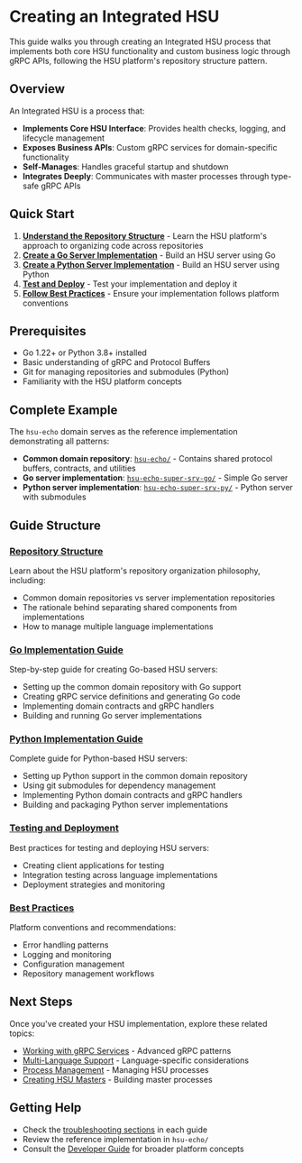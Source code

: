 # Creating an Integrated HSU

This guide walks you through creating an Integrated HSU process that implements both core HSU functionality and custom business logic through gRPC APIs, following the HSU platform's repository structure pattern.

## Overview

An Integrated HSU is a process that:
- **Implements Core HSU Interface**: Provides health checks, logging, and lifecycle management
- **Exposes Business APIs**: Custom gRPC services for domain-specific functionality
- **Self-Manages**: Handles graceful startup and shutdown
- **Integrates Deeply**: Communicates with master processes through type-safe gRPC APIs

## Quick Start

1. **[Understand the Repository Structure](HSU_REPOSITORY_STRUCTURE.md)** - Learn the HSU platform's approach to organizing code across repositories
2. **[Create a Go Server Implementation](HSU_GO_IMPLEMENTATION.md)** - Build an HSU server using Go
3. **[Create a Python Server Implementation](HSU_PYTHON_IMPLEMENTATION.md)** - Build an HSU server using Python
4. **[Test and Deploy](HSU_TESTING_DEPLOYMENT.md)** - Test your implementation and deploy it
5. **[Follow Best Practices](HSU_BEST_PRACTICES.md)** - Ensure your implementation follows platform conventions

## Prerequisites

- Go 1.22+ or Python 3.8+ installed
- Basic understanding of gRPC and Protocol Buffers
- Git for managing repositories and submodules (Python)
- Familiarity with the HSU platform concepts

## Complete Example

The `hsu-echo` domain serves as the reference implementation demonstrating all patterns:

- **Common domain repository**: [`hsu-echo/`](../hsu-echo/) - Contains shared protocol buffers, contracts, and utilities
- **Go server implementation**: [`hsu-echo-super-srv-go/`](../hsu-echo-super-srv-go/) - Simple Go server 
- **Python server implementation**: [`hsu-echo-super-srv-py/`](../hsu-echo-super-srv-py/) - Python server with submodules

## Guide Structure

### [Repository Structure](HSU_REPOSITORY_STRUCTURE.md)
Learn about the HSU platform's repository organization philosophy, including:
- Common domain repositories vs server implementation repositories
- The rationale behind separating shared components from implementations
- How to manage multiple language implementations

### [Go Implementation Guide](HSU_GO_IMPLEMENTATION.md)
Step-by-step guide for creating Go-based HSU servers:
- Setting up the common domain repository with Go support
- Creating gRPC service definitions and generating Go code
- Implementing domain contracts and gRPC handlers
- Building and running Go server implementations

### [Python Implementation Guide](HSU_PYTHON_IMPLEMENTATION.md)
Complete guide for Python-based HSU servers:
- Setting up Python support in the common domain repository
- Using git submodules for dependency management
- Implementing Python domain contracts and gRPC handlers
- Building and packaging Python server implementations

### [Testing and Deployment](HSU_TESTING_DEPLOYMENT.md)
Best practices for testing and deploying HSU servers:
- Creating client applications for testing
- Integration testing across language implementations
- Deployment strategies and monitoring

### [Best Practices](HSU_BEST_PRACTICES.md)
Platform conventions and recommendations:
- Error handling patterns
- Logging and monitoring
- Configuration management
- Repository management workflows

## Next Steps

Once you've created your HSU implementation, explore these related topics:

- [Working with gRPC Services](GRPC_SERVICES.md) - Advanced gRPC patterns
- [Multi-Language Support](MULTI_LANGUAGE.md) - Language-specific considerations
- [Process Management](PROCESS_MANAGEMENT.md) - Managing HSU processes
- [Creating HSU Masters](CREATING_HSU_MASTER.md) - Building master processes

## Getting Help

- Check the [troubleshooting sections](HSU_BEST_PRACTICES.md#troubleshooting) in each guide
- Review the reference implementation in `hsu-echo/`
- Consult the [Developer Guide](DEVELOPER_GUIDE.md) for broader platform concepts 
